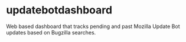 # updatebotdashboard
Web based dashboard that tracks pending and past Mozilla Update Bot updates based on Bugzilla searches.
